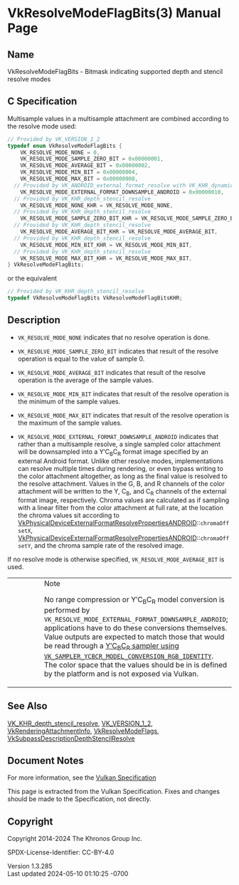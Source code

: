 # VkResolveModeFlagBits(3) Manual Page

## Name

VkResolveModeFlagBits - Bitmask indicating supported depth and stencil
resolve modes



## <a href="#_c_specification" class="anchor"></a>C Specification

Multisample values in a multisample attachment are combined according to
the resolve mode used:

``` c
// Provided by VK_VERSION_1_2
typedef enum VkResolveModeFlagBits {
    VK_RESOLVE_MODE_NONE = 0,
    VK_RESOLVE_MODE_SAMPLE_ZERO_BIT = 0x00000001,
    VK_RESOLVE_MODE_AVERAGE_BIT = 0x00000002,
    VK_RESOLVE_MODE_MIN_BIT = 0x00000004,
    VK_RESOLVE_MODE_MAX_BIT = 0x00000008,
  // Provided by VK_ANDROID_external_format_resolve with VK_KHR_dynamic_rendering or VK_VERSION_1_3
    VK_RESOLVE_MODE_EXTERNAL_FORMAT_DOWNSAMPLE_ANDROID = 0x00000010,
  // Provided by VK_KHR_depth_stencil_resolve
    VK_RESOLVE_MODE_NONE_KHR = VK_RESOLVE_MODE_NONE,
  // Provided by VK_KHR_depth_stencil_resolve
    VK_RESOLVE_MODE_SAMPLE_ZERO_BIT_KHR = VK_RESOLVE_MODE_SAMPLE_ZERO_BIT,
  // Provided by VK_KHR_depth_stencil_resolve
    VK_RESOLVE_MODE_AVERAGE_BIT_KHR = VK_RESOLVE_MODE_AVERAGE_BIT,
  // Provided by VK_KHR_depth_stencil_resolve
    VK_RESOLVE_MODE_MIN_BIT_KHR = VK_RESOLVE_MODE_MIN_BIT,
  // Provided by VK_KHR_depth_stencil_resolve
    VK_RESOLVE_MODE_MAX_BIT_KHR = VK_RESOLVE_MODE_MAX_BIT,
} VkResolveModeFlagBits;
```

or the equivalent

``` c
// Provided by VK_KHR_depth_stencil_resolve
typedef VkResolveModeFlagBits VkResolveModeFlagBitsKHR;
```

## <a href="#_description" class="anchor"></a>Description

- `VK_RESOLVE_MODE_NONE` indicates that no resolve operation is done.

- `VK_RESOLVE_MODE_SAMPLE_ZERO_BIT` indicates that result of the resolve
  operation is equal to the value of sample 0.

- `VK_RESOLVE_MODE_AVERAGE_BIT` indicates that result of the resolve
  operation is the average of the sample values.

- `VK_RESOLVE_MODE_MIN_BIT` indicates that result of the resolve
  operation is the minimum of the sample values.

- `VK_RESOLVE_MODE_MAX_BIT` indicates that result of the resolve
  operation is the maximum of the sample values.

- `VK_RESOLVE_MODE_EXTERNAL_FORMAT_DOWNSAMPLE_ANDROID` indicates that
  rather than a multisample resolve, a single sampled color attachment
  will be downsampled into a Y′C<sub>B</sub>C<sub>R</sub> format image
  specified by an external Android format. Unlike other resolve modes,
  implementations can resolve multiple times during rendering, or even
  bypass writing to the color attachment altogether, as long as the
  final value is resolved to the resolve attachment. Values in the G, B,
  and R channels of the color attachment will be written to the Y,
  C<sub>B</sub>, and C<sub>R</sub> channels of the external format
  image, respectively. Chroma values are calculated as if sampling with
  a linear filter from the color attachment at full rate, at the
  location the chroma values sit according to
  [VkPhysicalDeviceExternalFormatResolvePropertiesANDROID](https://registry.khronos.org/vulkan/specs/1.3-extensions/man/html/VkPhysicalDeviceExternalFormatResolvePropertiesANDROID.html)::`chromaOffsetX`,
  [VkPhysicalDeviceExternalFormatResolvePropertiesANDROID](https://registry.khronos.org/vulkan/specs/1.3-extensions/man/html/VkPhysicalDeviceExternalFormatResolvePropertiesANDROID.html)::`chromaOffsetY`,
  and the chroma sample rate of the resolved image.

If no resolve mode is otherwise specified, `VK_RESOLVE_MODE_AVERAGE_BIT`
is used.

<table>
<colgroup>
<col style="width: 50%" />
<col style="width: 50%" />
</colgroup>
<tbody>
<tr class="odd">
<td class="icon"><em></em></td>
<td class="content">Note
<p>No range compression or Y′C<sub>B</sub>C<sub>R</sub> model conversion
is performed by
<code>VK_RESOLVE_MODE_EXTERNAL_FORMAT_DOWNSAMPLE_ANDROID</code>;
applications have to do these conversions themselves. Value outputs are
expected to match those that would be read through a <a
href="https://registry.khronos.org/vulkan/specs/1.3-extensions/html/vkspec.html#textures-sampler-YCbCr-conversion-modelconversion"
target="_blank" rel="noopener">Y′C<sub>B</sub>C<sub>R</sub> sampler
using <code>VK_SAMPLER_YCBCR_MODEL_CONVERSION_RGB_IDENTITY</code></a>.
The color space that the values should be in is defined by the platform
and is not exposed via Vulkan.</p></td>
</tr>
</tbody>
</table>

## <a href="#_see_also" class="anchor"></a>See Also

[VK_KHR_depth_stencil_resolve](https://registry.khronos.org/vulkan/specs/1.3-extensions/man/html/VK_KHR_depth_stencil_resolve.html),
[VK_VERSION_1_2](https://registry.khronos.org/vulkan/specs/1.3-extensions/man/html/VK_VERSION_1_2.html),
[VkRenderingAttachmentInfo](https://registry.khronos.org/vulkan/specs/1.3-extensions/man/html/VkRenderingAttachmentInfo.html),
[VkResolveModeFlags](https://registry.khronos.org/vulkan/specs/1.3-extensions/man/html/VkResolveModeFlags.html),
[VkSubpassDescriptionDepthStencilResolve](https://registry.khronos.org/vulkan/specs/1.3-extensions/man/html/VkSubpassDescriptionDepthStencilResolve.html)

## <a href="#_document_notes" class="anchor"></a>Document Notes

For more information, see the <a
href="https://registry.khronos.org/vulkan/specs/1.3-extensions/html/vkspec.html#VkResolveModeFlagBits"
target="_blank" rel="noopener">Vulkan Specification</a>

This page is extracted from the Vulkan Specification. Fixes and changes
should be made to the Specification, not directly.

## <a href="#_copyright" class="anchor"></a>Copyright

Copyright 2014-2024 The Khronos Group Inc.

SPDX-License-Identifier: CC-BY-4.0

Version 1.3.285  
Last updated 2024-05-10 01:10:25 -0700
